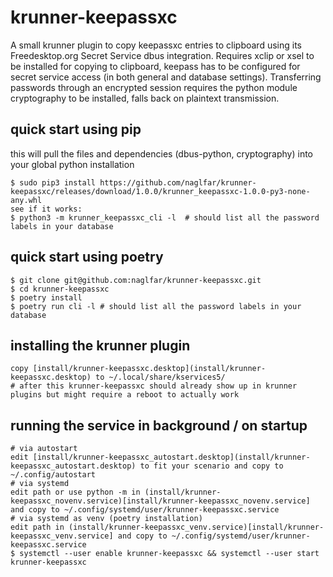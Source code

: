 # krunner-keepassxc

A small krunner plugin to copy keepassxc entries to clipboard using its Freedesktop.org Secret Service dbus integration.
Requires xclip or xsel to be installed for copying to clipboard, keepass has to be configured for secret service access (in both general and database settings).
Transferring passwords through an encrypted session requires the python module cryptography to be installed, falls back on plaintext transmission.

## quick start using pip ##
this will pull the files and dependencies (dbus-python, cryptography) into your global python installation
```
$ sudo pip3 install https://github.com/naglfar/krunner-keepassxc/releases/download/1.0.0/krunner_keepassxc-1.0.0-py3-none-any.whl
see if it works:
$ python3 -m krunner_keepassxc_cli -l  # should list all the password labels in your database
```

## quick start using poetry ## 
```
$ git clone git@github.com:naglfar/krunner-keepassxc.git
$ cd krunner-keepassxc
$ poetry install
$ poetry run cli -l # should list all the password labels in your database
```

## installing the krunner plugin  ##
```
copy [install/krunner-keepassxc.desktop](install/krunner-keepassxc.desktop) to ~/.local/share/kservices5/
# after this krunner-keepassxc should already show up in krunner plugins but might require a reboot to actually work
```
## running the service in background / on startup ##
```
# via autostart
edit [install/krunner-keepassxc_autostart.desktop](install/krunner-keepassxc_autostart.desktop) to fit your scenario and copy to ~/.config/autostart
# via systemd
edit path or use python -m in (install/krunner-keepassxc_novenv.service)[install/krunner-keepassxc_novenv.service] and copy to ~/.config/systemd/user/krunner-keepassxc.service
# via systemd as venv (poetry installation)
edit path in (install/krunner-keepassxc_venv.service)[install/krunner-keepassxc_venv.service] and copy to ~/.config/systemd/user/krunner-keepassxc.service
$ systemctl --user enable krunner-keepassxc && systemctl --user start krunner-keepassxc
```

